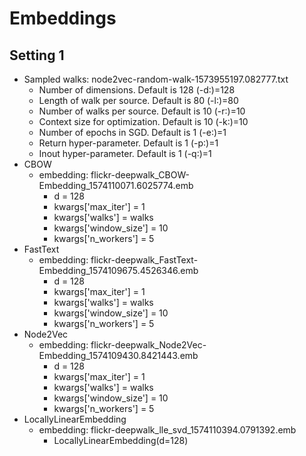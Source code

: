 # Embeddings

## Setting 1
- Sampled walks: node2vec-random-walk-1573955197.082777.txt
    - Number of dimensions. Default is 128 (-d:)=128
    - Length of walk per source. Default is 80 (-l:)=80
    - Number of walks per source. Default is 10 (-r:)=10
    - Context size for optimization. Default is 10 (-k:)=10
    - Number of epochs in SGD. Default is 1 (-e:)=1
    - Return hyper-parameter. Default is 1 (-p:)=1
    - Inout hyper-parameter. Default is 1 (-q:)=1
- CBOW
    - embedding: flickr-deepwalk_CBOW-Embedding_1574110071.6025774.emb
        - d = 128
        - kwargs[\'max\_iter\'] = 1
        - kwargs[\'walks\'] = walks
        - kwargs[\'window\_size\'] = 10
        - kwargs[\'n\_workers\'] = 5
- FastText
    - embedding: flickr-deepwalk_FastText-Embedding_1574109675.4526346.emb
        - d = 128
        - kwargs[\'max\_iter\'] = 1
        - kwargs[\'walks\'] = walks
        - kwargs[\'window\_size\'] = 10
        - kwargs[\'n\_workers\'] = 5
- Node2Vec
    - embedding: flickr-deepwalk_Node2Vec-Embedding_1574109430.8421443.emb
        - d = 128
        - kwargs[\'max\_iter\'] = 1
        - kwargs[\'walks\'] = walks
        - kwargs[\'window\_size\'] = 10
        - kwargs[\'n\_workers\'] = 5
- LocallyLinearEmbedding
    - embedding: flickr-deepwalk_lle_svd_1574110394.0791392.emb
        - LocallyLinearEmbedding(d=128)
    
